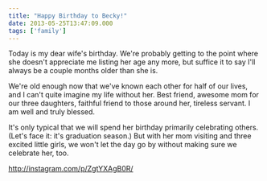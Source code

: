 ```yaml
---
title: "Happy Birthday to Becky!"
date: 2013-05-25T13:47:09.000
tags: ['family']
---
```


Today is my dear wife's birthday. We're probably getting to the point where she doesn't appreciate me listing her age any more, but suffice it to say I'll always be a couple months older than she is.

We're old enough now that we've known each other for half of our lives, and I can't quite imagine my life without her. Best friend, awesome mom for our three daughters, faithful friend to those around her, tireless servant. I am well and truly blessed.

It's only typical that we will spend her birthday primarily celebrating others. (Let's face it: it's graduation season.) But with her mom visiting and three excited little girls, we won't let the day go by without making sure we celebrate her, too.

http://instagram.com/p/ZgtYXAgB0R/
